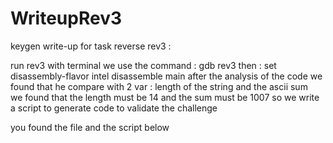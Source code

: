 # WriteupRev3
keygen write-up for task reverse rev3 :


run rev3 with terminal 
we use the command : gdb rev3
then : set disassembly-flavor intel
disassemble main
after the analysis of the code
we found that he compare with 2 var : length of the string and the ascii sum  
we found that the length must be 14 and the sum must be 1007
so we write a script to generate code to validate the challenge

you found the file and the script  below
 
